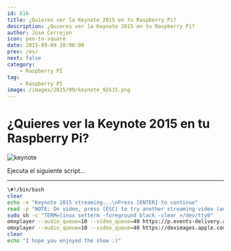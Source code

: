 ```yaml
---
id: 616
title: ¿Quieres ver la Keynote 2015 en tu Raspberry Pi?
description: ¿Quieres ver la Keynote 2015 en tu Raspberry Pi?
author: Jose Cerrejon
icon: pen-to-square
date: 2015-09-09 10:00:00
prev: /es/
next: false
category:
    - Raspberry PI
tag:
    - Raspberry PI
image: /images/2015/09/keynote_92k15.png
---
```


# ¿Quieres ver la Keynote 2015 en tu Raspberry Pi?

![keynote](/images/2015/09/keynote_92k15.png)

Ejecuta el siguiente script...

---

```bash
\#!/bin/bash
clear
echo -e "Keynote 2015 streaming...\nPress [ENTER] to continue"
read -p "NOTE: On video, press [ESC] to try another streaming video (and finger cross)..."
sudo sh -c "TERM=linux setterm -foreground black -clear >/dev/tty0"
omxplayer --audio_queue=10 --video_queue=40 https://p.events-delivery.apple.com.edgesuite.net/15pijbnaefvpoijbaefvpihb06/m3u8/atv_mvp.m3u8
omxplayer --audio_queue=10 --video_queue=40 https://devimages.apple.com/iphone/samples/bipbop/gear1/prog_index.m3u8
clear
echo "I hope you enjoyed the show :)"
```
